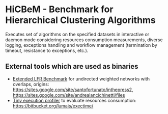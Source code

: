 # HiCBeM - Benchmark for Hierarchical Clustering Algorithms 
Executes set of algorithms on the specified datasets in interactive or daemon mode considering resources consumption measurements, diverse logging, exceptions handling and workflow management (termination by timeout, resistance to exceptions, etc.).


## External tools which are used as binaries
* [Extended LFR Benchmark](3dparty/lfrbench_weight-undir-ovp) for undirected weighted networks with overlaps, origins: https://sites.google.com/site/santofortunato/inthepress2, https://sites.google.com/site/andrealancichinetti/files
* [Tiny execution profiler](https://bitbucket.org/lumais/exectime/) to evaluate resources consumption: https://bitbucket.org/lumais/exectime/
